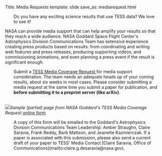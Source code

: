 Title: Media Requests
template: slide
save_as: mediarequest.html


<p style="margin-left: 2em">Do you have any exciting science results that use TESS data? We love to see it! </p>

<p>NASA can provide media support that can help amplify your results so that they reach a wide audience. NASA Goddard Space Flight Center's Astrophysics Division Communications Team has extensive experience creating press products based on results: from coordinating and writing web features and press releases, producing supporting videos, and commissioning animations, and even planning a press event if the result is significant enough.</p>

<p style="margin-left: 2em">Submit a <a href = "https://asd.gsfc.nasa.gov/media_req_tess/"> TESS Media Coverage Request </a> for media support consideration. The team needs an adequate heads up of your coming results, about six weeks in most cases. Please consider submitting a media request at the same time you submit a paper for publication, and <b>before submitting it to a preprint server (like arXiv)</b>.</p>

<br/><img class="img-responsive" style="max-width:80%;" src="https://heasarc.gsfc.nasa.gov/docs/tess/images/mediaform.png">*Sample (partial) page from NASA Goddard's TESS Media Coverage Request [online form](https://asd.gsfc.nasa.gov/media_req_tess/).* <br/>

<p style="margin-left: 2em">A copy of this form will be emailed to the Goddard's Astrophysics Division Communications Team Leadership: Amber Straughn, Claire Saravia, Frank Reddy, Barb Mattson, and Jeanette Kazmierczak. If a paper is associated with this submission, please also send a current draft of your paper to TESS' Media Contact [Claire Saravia, Office of Communications](mailto:claire.g.desaravia@nasa.gov).</p>
